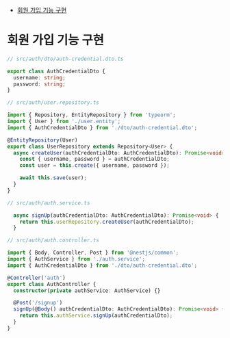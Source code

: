 <!-- TOC -->

- [회원 가입 기능 구현](#%ED%9A%8C%EC%9B%90-%EA%B0%80%EC%9E%85-%EA%B8%B0%EB%8A%A5-%EA%B5%AC%ED%98%84)

<!-- /TOC -->

# 회원 가입 기능 구현
``` typescript
// src/auth/dto/auth-credential.dto.ts

export class AuthCredentialDto {
  username: string;
  password: string;
}
```

``` typescript
// src/auth/user.repository.ts

import { Repository, EntityRepository } from 'typeorm';
import { User } from './user.entity';
import { AuthCredentialDto } from './dto/auth-credential.dto';

@EntityRepository(User)
export class UserRepository extends Repository<User> {
  async createUser(authCredentialDto: AuthCredentialDto): Promise<void> {
    const { username, password } = authCredentialDto;
    const user = this.create({ username, password });

    await this.save(user);
  }
}
```

``` typescript
// src/auth/auth.service.ts

  async signUp(authCredentialDto: AuthCredentialDto): Promise<void> {
    return this.userRepository.createUser(authCredentialDto);
  }
```

``` typescript
// src/auth/auth.controller.ts

import { Body, Controller, Post } from '@nestjs/common';
import { AuthService } from './auth.service';
import { AuthCredentialDto } from './dto/auth-credential.dto';

@Controller('auth')
export class AuthController {
  constructor(private authService: AuthService) {}

  @Post('/signup')
  signUp(@Body() authCredentialDto: AuthCredentialDto): Promise<void> {
    return this.authService.signUp(authCredentialDto);
  }
}
```
